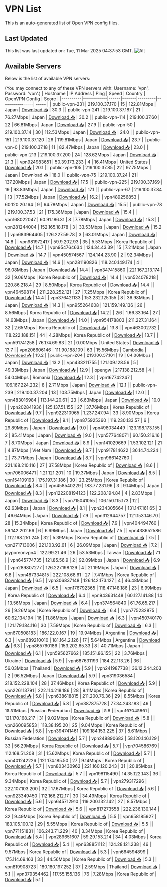# VPN List

This is an auto-generated list of Open VPN config files.

## Last Updated

This list was last updated on: Tue, 11 Mar 2025 04:37:53 GMT.
![Alt](https://repobeats.axiom.co/api/embed/186b98318ef1479477931607c1ad7d823f12451f.svg "Repobeats analytics image")

## Available Servers

Below is the list of available VPN servers:

(You may connect to any of these VPN servers with: Username: 'vpn', Password: 'vpn'.)
| Hostname | IP Address | Ping | Speed | Country | OpenVPN Config | Score |
|----------|------------|------|-------|---------|----------------| ----- |
| public-vpn-231 | 219.100.37.170 | 15 | 122.81Mbps | Japan | [Download 📥](./configs/server_0_JP.ovpn) | 30.3 |
| public-vpn-241 | 219.100.37.187 | 21 | 76.27Mbps | Japan | [Download 📥](./configs/server_1_JP.ovpn) | 30.2 |
| public-vpn-114 | 219.100.37.60 | 22 | 66.81Mbps | Japan | [Download 📥](./configs/server_2_JP.ovpn) | 27.9 |
| public-vpn-50 | 219.100.37.14 | 30 | 112.53Mbps | Japan | [Download 📥](./configs/server_3_JP.ovpn) | 24.0 |
| public-vpn-151 | 219.100.37.120 | 26 | 119.81Mbps | Japan | [Download 📥](./configs/server_4_JP.ovpn) | 23.7 |
| public-vpn-0 | 219.100.37.18 | 11 | 82.47Mbps | Japan | [Download 📥](./configs/server_5_JP.ovpn) | 23.0 |
| public-vpn-213 | 219.100.37.200 | 24 | 128.62Mbps | Japan | [Download 📥](./configs/server_6_JP.ovpn) | 21.3 |
| vpn924983651 | 50.39.173.233 | 4 | 16.41Mbps | United States | [Download 📥](./configs/server_7_US.ovpn) | 20.1 |
| public-vpn-105 | 219.100.37.85 | 22 | 97.75Mbps | Japan | [Download 📥](./configs/server_8_JP.ovpn) | 18.0 |
| public-vpn-75 | 219.100.37.24 | 21 | 137.20Mbps | Japan | [Download 📥](./configs/server_9_JP.ovpn) | 17.5 |
| public-vpn-225 | 219.100.37.169 | 19 | 93.83Mbps | Japan | [Download 📥](./configs/server_10_JP.ovpn) | 17.1 |
| public-vpn-67 | 219.100.37.84 | 13 | 77.52Mbps | Japan | [Download 📥](./configs/server_11_JP.ovpn) | 16.2 |
| vpn489256853 | 60.120.20.164 | 9 | 64.78Mbps | Japan | [Download 📥](./configs/server_12_JP.ovpn) | 15.5 |
| public-vpn-78 | 219.100.37.53 | 21 | 175.36Mbps | Japan | [Download 📥](./configs/server_13_JP.ovpn) | 15.4 |
| vpn168022047 | 60.91.186.31 | 8 | 7.78Mbps | Japan | [Download 📥](./configs/server_14_JP.ovpn) | 15.3 |
| vpn281244004 | 152.165.18.178 | 3 | 33.53Mbps | Japan | [Download 📥](./configs/server_15_JP.ovpn) | 15.2 |
| vpn683964405 | 126.227.59.78 | 3 | 63.01Mbps | Japan | [Download 📥](./configs/server_16_JP.ovpn) | 14.8 |
| vpn981972417 | 59.9.202.93 | 35 | 5.53Mbps | Korea Republic of | [Download 📥](./configs/server_17_KR.ovpn) | 14.7 |
| vpn954764634 | 124.34.43.39 | 15 | 7.21Mbps | Japan | [Download 📥](./configs/server_18_JP.ovpn) | 14.7 |
| vpn450574567 | 124.144.23.90 | 2 | 92.34Mbps | Japan | [Download 📥](./configs/server_19_JP.ovpn) | 14.6 |
| vpn281190826 | 118.240.149.174 | 4 | 96.08Mbps | Japan | [Download 📥](./configs/server_20_JP.ovpn) | 14.4 |
| vpn347415860 | 221.167.213.174 | 32 | 9.06Mbps | Korea Republic of | [Download 📥](./configs/server_21_KR.ovpn) | 14.4 |
| vpn524078218 | 220.86.218.4 | 29 | 8.50Mbps | Korea Republic of | [Download 📥](./configs/server_22_KR.ovpn) | 14.4 |
| vpn464598114 | 211.228.252.121 | 27 | 7.25Mbps | Korea Republic of | [Download 📥](./configs/server_23_KR.ovpn) | 14.4 |
| vpn376421133 | 153.232.125.155 | 8 | 36.98Mbps | Japan | [Download 📥](./configs/server_24_JP.ovpn) | 14.3 |
| vpn955264608 | 121.159.149.136 | 26 | 8.56Mbps | Korea Republic of | [Download 📥](./configs/server_25_KR.ovpn) | 14.2 |
| 2i6 | 1.66.33.164 | 27 | 14.63Mbps | Japan | [Download 📥](./configs/server_26_JP.ovpn) | 14.0 |
| vpn954178803 | 211.227.31.164 | 32 | 2.65Mbps | Korea Republic of | [Download 📥](./configs/server_27_KR.ovpn) | 13.8 |
| vpn463002732 | 118.222.188.151 | 44 | 4.28Mbps | Korea Republic of | [Download 📥](./configs/server_28_KR.ovpn) | 13.7 |
| vpn591741258 | 76.174.69.83 | 21 | 0.00Mbps | United States | [Download 📥](./configs/server_29_US.ovpn) | 13.7 |
| vpn206606146 | 111.90.188.109 | 63 | 15.56Mbps | Cambodia | [Download 📥](./configs/server_30_KH.ovpn) | 13.2 |
| public-vpn-204 | 219.100.37.181 | 19 | 84.86Mbps | Japan | [Download 📥](./configs/server_31_JP.ovpn) | 13.2 |
| vpn433211755 | 121.109.128.56 | 5 | 49.33Mbps | Japan | [Download 📥](./configs/server_32_JP.ovpn) | 12.9 |
| opengw | 217.138.212.58 | 4 | 54.04Mbps | Romania | [Download 📥](./configs/server_33_RO.ovpn) | 12.3 |
| vpn167742247 | 106.167.224.232 | 8 | 2.71Mbps | Japan | [Download 📥](./configs/server_34_JP.ovpn) | 12.1 |
| public-vpn-239 | 219.100.37.204 | 13 | 103.75Mbps | Japan | [Download 📥](./configs/server_35_JP.ovpn) | 12.0 |
| vpn483016984 | 113.144.20.61 | 23 | 6.63Mbps | Japan | [Download 📥](./configs/server_36_JP.ovpn) | 10.0 |
| vpn202841936 | 125.137.51.155 | 27 | 37.76Mbps | Korea Republic of | [Download 📥](./configs/server_37_KR.ovpn) | 9.7 |
| vpn922310965 | 1.237.247.94 | 33 | 8.90Mbps | Korea Republic of | [Download 📥](./configs/server_38_KR.ovpn) | 9.1 |
| vpn875925360 | 119.230.133.57 | 6 | 29.89Mbps | Japan | [Download 📥](./configs/server_39_JP.ovpn) | 9.0 |
| vpn498034449 | 123.198.173.155 | 2 | 85.41Mbps | Japan | [Download 📥](./configs/server_40_JP.ovpn) | 9.0 |
| vpn577648071 | 60.150.216.16 | 7 | 8.70Mbps | Japan | [Download 📥](./configs/server_41_JP.ovpn) | 8.9 |
| vpn141029669 | 1.53.102.121 | 21 | 4.87Mbps | Viet Nam | [Download 📥](./configs/server_42_VN.ovpn) | 8.7 |
| vpn917814622 | 36.14.74.224 | 2 | 73.77Mbps | Japan | [Download 📥](./configs/server_43_JP.ovpn) | 8.7 |
| vpn966142760 | 221.168.210.116 | 27 | 37.58Mbps | Korea Republic of | [Download 📥](./configs/server_44_KR.ovpn) | 8.6 |
| vpn706006471 | 1.21.121.201 | 10 | 19.37Mbps | Japan | [Download 📥](./configs/server_45_JP.ovpn) | 8.5 |
| vpn154109193 | 175.197.31.186 | 30 | 23.25Mbps | Korea Republic of | [Download 📥](./configs/server_46_KR.ovpn) | 8.4 |
| vpn458540229 | 183.77.231.96 | 3 | 9.14Mbps | Japan | [Download 📥](./configs/server_47_JP.ovpn) | 8.3 |
| vpn122208194123 | 122.208.194.84 | 4 | 2.83Mbps | Japan | [Download 📥](./configs/server_48_JP.ovpn) | 8.3 |
| vpn715041055 | 106.150.115.173 | 12 | 62.63Mbps | Japan | [Download 📥](./configs/server_49_JP.ovpn) | 8.1 |
| vpn234305664 | 131.147.161.65 | 3 | 46.64Mbps | Japan | [Download 📥](./configs/server_50_JP.ovpn) | 7.9 |
| vpn312944757 | 121.153.146.70 | 28 | 15.34Mbps | Korea Republic of | [Download 📥](./configs/server_51_KR.ovpn) | 7.9 |
| vpn404494760 | 59.142.202.66 | 6 | 6.69Mbps | Japan | [Download 📥](./configs/server_52_JP.ovpn) | 7.5 |
| vpn438652586 | 112.168.251.245 | 32 | 5.39Mbps | Korea Republic of | [Download 📥](./configs/server_53_KR.ovpn) | 7.5 |
| vpn271713006 | 221.103.92.61 | 6 | 26.09Mbps | Japan | [Download 📥](./configs/server_54_JP.ovpn) | 7.2 |
| jayporeonvpn4 | 122.99.21.46 | 26 | 53.53Mbps | Taiwan | [Download 📥](./configs/server_55_TW.ovpn) | 7.1 |
| vpn645774735 | 121.85.56.9 | 2 | 92.09Mbps | Japan | [Download 📥](./configs/server_56_JP.ovpn) | 6.9 |
| vpn289807277 | 126.227.198.129 | 4 | 21.19Mbps | Japan | [Download 📥](./configs/server_57_JP.ovpn) | 6.8 |
| vpn487334815 | 222.108.68.61 | 27 | 7.41Mbps | Korea Republic of | [Download 📥](./configs/server_58_KR.ovpn) | 6.5 |
| vpn306837148 | 126.142.173.127 | 4 | 46.48Mbps | Japan | [Download 📥](./configs/server_59_JP.ovpn) | 6.5 |
| vpn176792365 | 118.47.148.186 | 23 | 6.99Mbps | Korea Republic of | [Download 📥](./configs/server_60_KR.ovpn) | 6.4 |
| vpn943631448 | 60.127.141.88 | 14 | 13.56Mbps | Japan | [Download 📥](./configs/server_61_JP.ovpn) | 6.4 |
| vpn374564840 | 61.76.65.217 | 26 | 9.26Mbps | Korea Republic of | [Download 📥](./configs/server_62_KR.ovpn) | 6.4 |
| vpn775232875 | 60.62.134.194 | 16 | 11.86Mbps | Japan | [Download 📥](./configs/server_63_JP.ovpn) | 6.3 |
| vpn450740170 | 121.179.184.116 | 30 | 7.59Mbps | Korea Republic of | [Download 📥](./configs/server_64_KR.ovpn) | 6.3 |
| vpn670508183 | 186.122.0.167 | 19 | 19.94Mbps | Argentina | [Download 📥](./configs/server_65_AR.ovpn) | 6.3 |
| vpn689210010 | 181.164.2.126 | 17 | 5.64Mbps | Argentina | [Download 📥](./configs/server_66_AR.ovpn) | 6.3 |
| vpn865760186 | 153.202.65.33 | 8 | 40.71Mbps | Japan | [Download 📥](./configs/server_67_JP.ovpn) | 6.1 |
| vpn595627662 | 185.151.86.155 | 22 | 3.76Mbps | Ukraine | [Download 📥](./configs/server_68_UA.ovpn) | 5.9 |
| vpn687631193 | 184.22.113.26 | 36 | 56.03Mbps | Thailand | [Download 📥](./configs/server_69_TH.ovpn) | 5.9 |
| vpn241987738 | 36.12.244.203 | 2 | 96.52Mbps | Japan | [Download 📥](./configs/server_70_JP.ovpn) | 5.9 |
| vpn319036584 | 218.152.228.104 | 28 | 37.46Mbps | Korea Republic of | [Download 📥](./configs/server_71_KR.ovpn) | 5.9 |
| vpn226113791 | 222.114.218.186 | 28 | 9.11Mbps | Korea Republic of | [Download 📥](./configs/server_72_KR.ovpn) | 5.8 |
| vpn638618815 | 211.200.76.36 | 29 | 8.55Mbps | Korea Republic of | [Download 📥](./configs/server_73_KR.ovpn) | 5.8 |
| vpn387875728 | 77.34.243.183 | 46 | 15.31Mbps | Russian Federation | [Download 📥](./configs/server_74_RU.ovpn) | 5.8 |
| vpn167045861 | 121.170.168.217 | 31 | 9.02Mbps | Korea Republic of | [Download 📥](./configs/server_75_KR.ovpn) | 5.8 |
| vpn260095853 | 118.38.195.20 | 25 | 9.04Mbps | Korea Republic of | [Download 📥](./configs/server_76_KR.ovpn) | 5.8 |
| vpn394741461 | 109.184.153.225 | 37 | 8.61Mbps | Russian Federation | [Download 📥](./configs/server_77_RU.ovpn) | 5.7 |
| vpn248890683 | 58.120.146.129 | 33 | 56.29Mbps | Korea Republic of | [Download 📥](./configs/server_78_KR.ovpn) | 5.7 |
| vpn704586769 | 112.168.51.208 | 31 | 15.62Mbps | Korea Republic of | [Download 📥](./configs/server_79_KR.ovpn) | 5.7 |
| vpn401242226 | 121.174.185.50 | 27 | 9.14Mbps | Korea Republic of | [Download 📥](./configs/server_80_KR.ovpn) | 5.7 |
| vpn803430962 | 221.160.120.243 | 31 | 20.85Mbps | Korea Republic of | [Download 📥](./configs/server_81_KR.ovpn) | 5.7 |
| vpn198115490 | 14.35.122.143 | 36 | 9.34Mbps | Korea Republic of | [Download 📥](./configs/server_82_KR.ovpn) | 5.7 |
| vpn279317296 | 222.107.103.200 | 32 | 17.67Mbps | Korea Republic of | [Download 📥](./configs/server_83_KR.ovpn) | 5.6 |
| vpn923349450 | 112.166.212.17 | 30 | 34.49Mbps | Korea Republic of | [Download 📥](./configs/server_84_KR.ovpn) | 5.6 |
| vpn645712910 | 119.200.132.142 | 27 | 8.57Mbps | Korea Republic of | [Download 📥](./configs/server_85_KR.ovpn) | 5.6 |
| vpn817273558 | 222.236.130.144 | 32 | 9.49Mbps | Korea Republic of | [Download 📥](./configs/server_86_KR.ovpn) | 5.5 |
| vpn658185927 | 183.105.100.12 | 29 | 5.55Mbps | Korea Republic of | [Download 📥](./configs/server_87_KR.ovpn) | 5.5 |
| vpn771151831 | 106.243.71.229 | 40 | 3.34Mbps | Korea Republic of | [Download 📥](./configs/server_88_KR.ovpn) | 5.4 |
| vpn289651607 | 59.29.153.214 | 34 | 4.03Mbps | Korea Republic of | [Download 📥](./configs/server_89_KR.ovpn) | 5.4 |
| vpn638851112 | 124.28.121.238 | 46 | 9.57Mbps | Korea Republic of | [Download 📥](./configs/server_90_KR.ovpn) | 5.3 |
| vpn664594899 | 175.114.69.163 | 33 | 44.56Mbps | Korea Republic of | [Download 📥](./configs/server_91_KR.ovpn) | 5.3 |
| vpn819908723 | 180.180.197.252 | 37 | 2.59Mbps | Thailand | [Download 📥](./configs/server_92_TH.ovpn) | 5.1 |
| vpn379354462 | 117.55.155.136 | 76 | 7.28Mbps | Korea Republic of | [Download 📥](./configs/server_93_KR.ovpn) | 5.1 |
